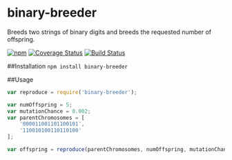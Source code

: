 # binary-breeder
Breeds two strings of binary digits and breeds the requested number of offspring.


[![npm](https://img.shields.io/npm/v/binary-breeder.svg)](https://www.npmjs.com/package/binary-breeder)
[![Coverage Status](https://coveralls.io/repos/jhaugh42/binary-breeder/badge.svg?branch=master&service=github)](https://coveralls.io/github/jhaugh42/binary-breeder?branch=master)
[![Build Status](https://travis-ci.org/jhaugh42/binary-breeder.svg?branch=master)](https://travis-ci.org/jhaugh42/binary-breeder)

##Installation
`npm install binary-breeder`

##Usage
```javascript
var reproduce = require('binary-breeder');

var numOffspring = 5;
var mutationChance = 0.002;
var parentChromosomes = [
    '000011001101100101',
    '110010100110110100'
];

var offspring = reproduce(parentChromosomes, numOffspring, mutationChance);
```